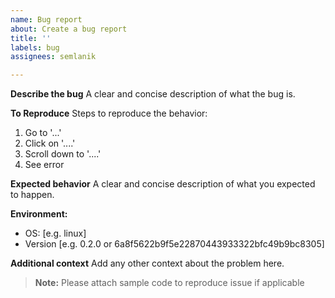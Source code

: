 ```yaml
---
name: Bug report
about: Create a bug report
title: ''
labels: bug
assignees: semlanik

---
```


**Describe the bug**
A clear and concise description of what the bug is.

**To Reproduce**
Steps to reproduce the behavior:
1. Go to '...'
2. Click on '....'
3. Scroll down to '....'
4. See error

**Expected behavior**
A clear and concise description of what you expected to happen.

**Environment:**
 - OS: [e.g. linux]
 - Version [e.g. 0.2.0 or 6a8f5622b9f5e22870443933322bfc49b9bc8305]

**Additional context**
Add any other context about the problem here.

> **Note:** Please attach sample code to reproduce issue if applicable
